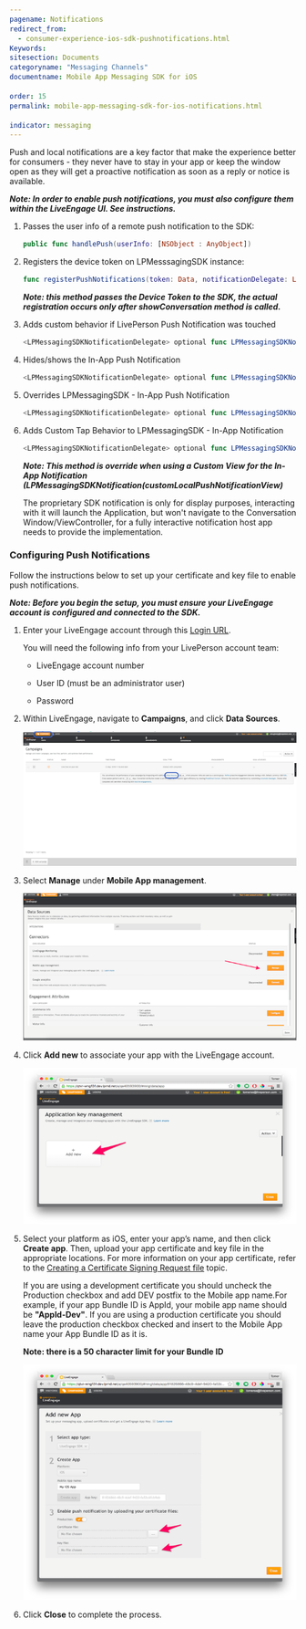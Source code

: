 ```yaml
---
pagename: Notifications
redirect_from:
  - consumer-experience-ios-sdk-pushnotifications.html
Keywords:
sitesection: Documents
categoryname: "Messaging Channels"
documentname: Mobile App Messaging SDK for iOS

order: 15
permalink: mobile-app-messaging-sdk-for-ios-notifications.html

indicator: messaging
---
```


Push and local notifications are a key factor that make the experience better for consumers - they never have to stay in your app or keep the window open as they will get a proactive notification as soon as a reply or notice is available.

_**Note: In order to enable push notifications, you must also configure them within the LiveEngage UI.  See instructions.**_

1. Passes the user info of a remote push notification to the SDK:

   ```swift
   public func handlePush(userInfo: [NSObject : AnyObject])
   ```


2. Registers the device token on LPMesssagingSDK instance:

   ```swift
   func registerPushNotifications(token: Data, notificationDelegate: LPMessagingSDKNotificationDelegate? = nil, alternateBundleID: String? = nil, authenticationParams: LPAuthenticationParams? = nil)
   ```

   _**Note: this method passes the Device Token to the SDK, the actual registration occurs only after showConversation method is called.**_


3. Adds custom behavior if LivePerson Push Notification was touched

   ```swift
   <LPMessagingSDKNotificationDelegate> optional func LPMessagingSDKNotification(didReceivePushNotification notification: LPNotification)
   ```


4. Hides/shows the In-App Push Notification

   ```swift
   <LPMessagingSDKNotificationDelegate> optional func LPMessagingSDKNotification(shouldShowPushNotification notification: LPNotification) -> Bool
   ```


5. Overrides LPMessagingSDK - In-App Push Notification

   ```swift
   <LPMessagingSDKNotificationDelegate> optional func LPMessagingSDKNotification(customLocalPushNotificationView notification: LPNotification) -> UIView
   ```

6. Adds Custom Tap Behavior to LPMessagingSDK - In-App Notification

   ```swift
   <LPMessagingSDKNotificationDelegate> optional func LPMessagingSDKNotification(notificationTapped notification: LPNotification)
   ```

   _**Note: This method is override when using a Custom View for the In-App Notification (LPMessagingSDKNotification(customLocalPushNotificationView)**_

   <div class="important">
   The proprietary SDK notification is only for display purposes, interacting with it will launch the Application, but won't navigate to the Conversation Window/ViewController, for a fully interactive notification host app needs to provide the implementation.
   </div>

### Configuring Push Notifications

Follow the instructions below to set up your certificate and key file to enable push notifications.

_**Note: Before you begin the setup, you must ensure your LiveEngage account is configured and connected to the SDK.**_

1. Enter your LiveEngage account through this [Login URL](https://authentication.liveperson.net/login.html?lpservice=liveEngage&servicepath=a%2F~~accountid~~%2F%23%2C~~ssokey~~).

	You will need the following info from your LivePerson account team:

	* LiveEngage account number

	* User ID (must be an administrator user)

	* Password

2. Within LiveEngage, navigate to **Campaigns**, and click **Data Sources**.

   ![campaigns](img/campaigns.png)


3. Select **Manage** under **Mobile App management**.

   ![app](img/mobieAppManagement.png)


4. Click **Add new** to associate your app with the LiveEngage account.

   ![keymanagement](img/keymanagement.png)


5. Select your platform as iOS, enter your app’s name, and then click **Create app**. Then, upload your app certificate and key file in the appropriate locations. For more information on your app certificate, refer to the [Creating a Certificate Signing Request file](OSCertificate/createcertificate.md) topic.

   <div class="important">
   If you are using a development certificate you should uncheck the Production checkbox and add DEV postfix to the Mobile app name.For example, if your app Bundle ID is AppId, your mobile app name should be <b>"AppId-Dev"</b>. If you are using a production certificate you should leave the production checkbox checked and insert to the Mobile App name your App Bundle ID as it is.
   </div>

   **Note: there is a 50 character limit for your Bundle ID**

   ![newapp](img/newapp.png)


6. Click **Close** to complete the process.
